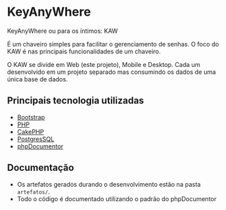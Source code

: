 # KeyAnyWhere

KeyAnyWhere ou para os íntimos: KAW 

É um chaveiro simples para facilitar o gerenciamento de senhas. O foco do KAW é nas principais funcionalidades de um chaveiro.

O KAW se divide em Web (este projeto), Mobile e Desktop. Cada um desenvolvido em um projeto separado mas consumindo os dados de uma única base de dados. 

## Principais tecnologia utilizadas

- [Bootstrap](https://getbootstrap.com/)
- [PHP](https://www.php.net/releases/8.1/en.php)
- [CakePHP](https://cakephp.org/)
- [PostgresSQL](https://www.postgresql.org/)
-  [phpDocumentor](https://docs.phpdoc.org/)

## Documentação
- Os artefatos gerados durando o desenvolvimento estão na pasta `artefatos/`.
- Todo o código é documentado utilizando o padrão do phpDocumentor